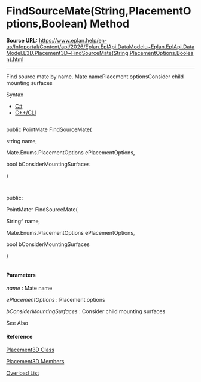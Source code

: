 # FindSourceMate(String,PlacementOptions,Boolean) Method

**Source URL:** https://www.eplan.help/en-us/Infoportal/Content/api/2026/Eplan.EplApi.DataModelu~Eplan.EplApi.DataModel.E3D.Placement3D~FindSourceMate(String,PlacementOptions,Boolean).html

---

Find source mate by name. Mate namePlacement optionsConsider child mounting surfaces

Syntax

- [C#](#i-syntax-CS)
- [C++/CLI](#i-syntax-CPP2005)

```
```
public PointMate FindSourceMate( 
   string name,
   Mate.Enums.PlacementOptions ePlacementOptions,
   bool bConsiderMountingSurfaces
)
```
```

```
```
public:
PointMate^ FindSourceMate( 
   String^ name,
   Mate.Enums.PlacementOptions ePlacementOptions,
   bool bConsiderMountingSurfaces
)
```
```

#### Parameters

*name*
:   Mate name

*ePlacementOptions*
:   Placement options

*bConsiderMountingSurfaces*
:   Consider child mounting surfaces



See Also

#### Reference

[Placement3D Class](Eplan.EplApi.DataModelu~Eplan.EplApi.DataModel.E3D.Placement3D.html)
  
[Placement3D Members](Eplan.EplApi.DataModelu~Eplan.EplApi.DataModel.E3D.Placement3D_members.html)
  
[Overload List](Eplan.EplApi.DataModelu~Eplan.EplApi.DataModel.E3D.Placement3D~FindSourceMate.html)